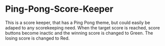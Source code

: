 # Ping-Pong-Score-Keeper

This is a score keeper, that has a Ping Pong theme, but could easily be adaped 
to any scorekeeping need. When the target score is reached, score buttons 
become inactic and the winning score is changed to Green. The losing score is
changed to Red.
